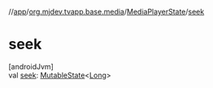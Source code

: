//[app](../../../index.md)/[org.mjdev.tvapp.base.media](../index.md)/[MediaPlayerState](index.md)/[seek](seek.md)

# seek

[androidJvm]\
val [seek](seek.md): [MutableState](https://developer.android.com/reference/kotlin/androidx/compose/runtime/MutableState.html)&lt;[Long](https://kotlinlang.org/api/latest/jvm/stdlib/kotlin/-long/index.html)&gt;
